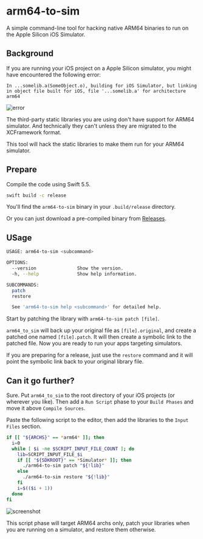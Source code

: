 # arm64-to-sim

A simple command-line tool for hacking native ARM64 binaries to run on the Apple Silicon iOS Simulator.

## Background

If you are running your iOS project on a Apple Silicon simulator, you might have encountered the following error:

```
In ...somelib.a(SomeObject.o), building for iOS Simulator, but linking in object file built for iOS, file '...somelib.a' for architecture arm64
```

![error](https://user-images.githubusercontent.com/47009/144603266-8eb1fde7-6459-4c48-b105-18bc16df8c08.png)

The third-party static libraries you are using don't have support for ARM64 simulator. And technically they can't unless they are migrated to the XCFramework format.

This tool will hack the static libraries to make them run for your ARM64 simulator.

## Prepare

Compile the code using Swift 5.5.

```bash
swift build -c release
```

You'll find the `arm64-to-sim` binary in your `.build/release` directory.

Or you can just download a pre-compiled binary from [Releases](https://github.com/luosheng/arm64-to-sim/releases).

## USage

```bash
USAGE: arm64-to-sim <subcommand>

OPTIONS:
  --version               Show the version.
  -h, --help              Show help information.

SUBCOMMANDS:
  patch
  restore

  See 'arm64-to-sim help <subcommand>' for detailed help.
```

Start by patching the library with `arm64-to-sim patch [file]`.

 `arm64_to_sim` will back up your original file as `[file].original`, and create a patched one named `[file].patch`. It will then create a symbolic link to the patched file. Now you are ready to run your apps targeting simulators.

If you are preparing for a release, just use the `restore` command and it will point the symbolic link back to your original library file.

## Can it go further?

Sure. Put `arm64_to_sim` to the root directory of your iOS projects (or wherever you like). Then add a `Run Script` phase to your `Build Phases` and move it above `Compile Sources`.

Paste the following script to the editor, then add the libraries to the `Input Files` section.

```bash
if [[ "${ARCHS}" == *arm64* ]]; then
  i=0
  while [ $i -ne $SCRIPT_INPUT_FILE_COUNT ]; do
    lib=SCRIPT_INPUT_FILE_$i
    if [[ "${SDKROOT}" == *Simulator* ]]; then
      ./arm64-to-sim patch "${!lib}"
    else
      ./arm64-to-sim restore "${!lib}"
    fi
    i=$(($i + 1))
  done
fi
```

![screenshot](https://user-images.githubusercontent.com/47009/144601342-4d55108e-c1c1-4f39-a64d-89348e7f12fc.png)

This script phase will target ARM64 archs only, patch your libraries when you are running on a simulator, and restore them otherwise.
